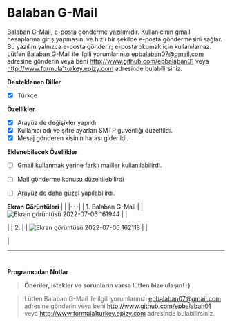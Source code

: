 # Balaban G-Mail

  Balaban G-Mail, e-posta gönderme yazılımıdır. Kullanıcının gmail hesaplarına giriş yapmasını ve hızlı bir şekilde e-posta göndermesini sağlar. Bu yazılım yalnızca e-posta gönderir; e-posta okumak için kullanılamaz. Lütfen Balaban G-Mail ile ilgili yorumlarınızı epbalaban07@gmail.com adresine gönderin veya beni http://www.github.com/epbalaban01 veya http://www.formula1turkey.epizy.com adresinde bulabilirsiniz.


<b>Desteklenen Diller</b>
- [x] Türkçe

<b>Özellikler</b>

- [x] Arayüz de değişikler yapıldı.
- [x] Kullanıcı adı ve şifre ayarları SMTP güvenliği düzeltildi.
- [x] Mesaj gönderen kişinin hatası giderildi.

<b>Eklenebilecek Özellikler</b>


- [ ] Gmail kullanmak yerine farklı mailler kullanılabilirdi.
- [ ] Mail gönderme konusu düzeltilebilirdi
- [ ] Arayüz de daha güzel yapılabilirdi.


<b>Ekran Görüntüleri</b>
|   |
|---|
| 1. Balaban G-Mail |
| ![Ekran görüntüsü 2022-07-06 161944](https://user-images.githubusercontent.com/42430554/177571712-7666eda3-cbf8-46b9-b76f-82e38d1547aa.png) |
| <p> |
| 2.  |
| ![Ekran görüntüsü 2022-07-06 162118](https://user-images.githubusercontent.com/42430554/177571762-92373fb5-593d-4eea-b78c-376d51fbe05b.png) |
| <p> |

<hr/>

#
<b>Programcıdan Notlar</b>
> <b>Öneriler, istekler ve sorunların varsa lütfen bize ulaşın! :)</b>

>  Lütfen Balaban G-Mail ile ilgili yorumlarınızı epbalaban07@gmail.com adresine gönderin veya beni http://www.github.com/epbalaban01 veya http://www.formula1turkey.epizy.com adresinde bulabilirsiniz.
